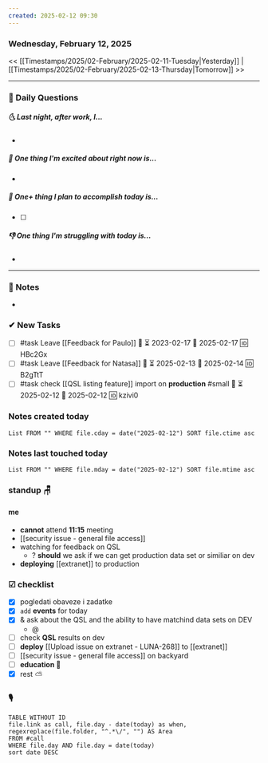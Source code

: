 ```yaml
---
created: 2025-02-12 09:30
---
```

### Wednesday, February 12, 2025

<< [[Timestamps/2025/02-February/2025-02-11-Tuesday|Yesterday]] | [[Timestamps/2025/02-February/2025-02-13-Thursday|Tomorrow]] >>

---
### 📅 Daily Questions
##### 🌜 **Last night, after work, I...**
- 

##### 🙌 **One thing I'm excited about right now is...**
- 

##### 🚀 **One+ thing I plan to accomplish today is...**
- [ ] 

##### 👎 **One thing I'm struggling with today is...**
- 

---
### 📝 Notes
- 
### ✔ New Tasks
- [ ] #task Leave [[Feedback for Paulo]] 🔼 ⏳ 2023-02-17 📅 2025-02-17 🆔 HBc2Gx
- [ ] #task Leave [[Feedback for Natasa]] 🔼 ⏳ 2025-02-13 📅 2025-02-14 🆔 B2gTtT
- [ ] #task check [[QSL listing feature]] import on **production** #small 🔼 ⏳ 2025-02-12 📅 2025-02-12 🆔 kzivi0
### Notes created today
```dataview
List FROM "" WHERE file.cday = date("2025-02-12") SORT file.ctime asc
```

### Notes last touched today
```dataview
List FROM "" WHERE file.mday = date("2025-02-12") SORT file.mtime asc
`````

### standup 🪑
#### me
- **cannot** attend **11:15** meeting
- [[security issue - general file access]]
- watching for feedback on QSL
	- ? **should** we ask if we can get production data set or similiar on dev
- **deploying** [[extranet]] to production

### ☑ checklist
- [x] pogledati  obaveze i zadatke
- [x] `add` **events** for today
- [x] & ask about the QSL and the ability to have matchind data sets on DEV
	- @ 
- [ ] check **QSL** results on dev
- [ ] **deploy** [[Upload issue on extranet - LUNA-268]] to [[extranet]]
- [ ] [[security issue - general file access]] on backyard
- [ ] **education 🎒**
- [x] rest ⛅ 

### 🎙
```dataview
TABLE WITHOUT ID
file.link as call, file.day - date(today) as when, regexreplace(file.folder, "^.*\/", "") AS Area
FROM #call
WHERE file.day AND file.day = date(today)
sort date DESC
```
